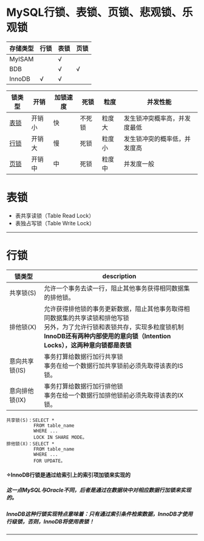 # MySQL行锁、表锁、页锁、悲观锁、乐观锁

存储类型|行锁|表锁|页锁
---|---|---|---
MyISAM||√| 	 
BDB||√|√
InnoDB|√|√|

锁类型|开销|加锁速度|死锁|粒度|并发性能
---|---|---|---|---|---
[表锁](#表锁)|开销小|快|不死锁|粒度大|发生锁冲突概率高，并发度最低
[行锁](#行锁)|开销大|慢|死锁|粒度小|发生锁冲突的概率低，并发度高
[页锁](#页锁)|开销中|中|死锁|粒度中|并发度一般

# 表锁
* 表共享读锁（Table Read Lock）
* 表独占写锁（Table Write Lock）
---
# 行锁
锁类型|description
---|---
共享锁(S)|允许一个事务去读一行，阻止其他事务获得相同数据集的排他锁。
排他锁(X)|允许获得排他锁的事务更新数据，阻止其他事务取得相同数据集的共享读锁和排他写锁<br>另外，为了允许行锁和表锁共存，实现多粒度锁机制<br>**InnoDB还有两种内部使用的意向锁（Intention Locks），这两种意向锁都是表锁**
意向共享锁(IS)|事务打算给数据行加行共享锁<br>事务在给一个数据行加共享锁前必须先取得该表的IS锁。
意向排他锁(IX)|事务打算给数据行加行排他锁<br>事务在给一个数据行加排他锁前必须先取得该表的IX锁。
```
共享锁(S)：SELECT * 
          FROM table_name 
          WHERE ... 
          LOCK IN SHARE MODE。
排他锁(X)：SELECT * 
          FROM table_name 
          WHERE ... 
          FOR UPDATE。
```
#### **✧InnoDB行锁是通过给索引上的索引项加锁来实现的**
##### 这一点MySQL与Oracle不同，后者是通过在数据块中对相应数据行加锁来实现的。
##### InnoDB这种行锁实现特点意味着：只有通过索引条件检索数据，InnoDB才使用行级锁，否则，InnoDB将使用表锁！
---
# 
